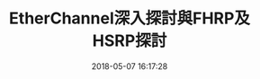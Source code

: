 ---
title: EtherChannel深入探討與FHRP及HSRP探討
date: 2018-05-07 16:17:28
categories:
- 課堂學習
tags:
- CCNA
- Switch
- Router
thumbnail: 
---